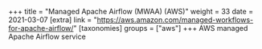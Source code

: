 +++
title = "Managed Apache Airflow (MWAA) (AWS)"
weight = 33
date = 2021-03-07
[extra]
link = "https://aws.amazon.com/managed-workflows-for-apache-airflow/"
[taxonomies]
groups = ["aws"]
+++
AWS managed Apache Airflow service

